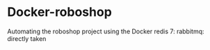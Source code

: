# Docker-roboshop
Automating  the roboshop project using the Docker
redis 7: 
rabbitmq: directly taken